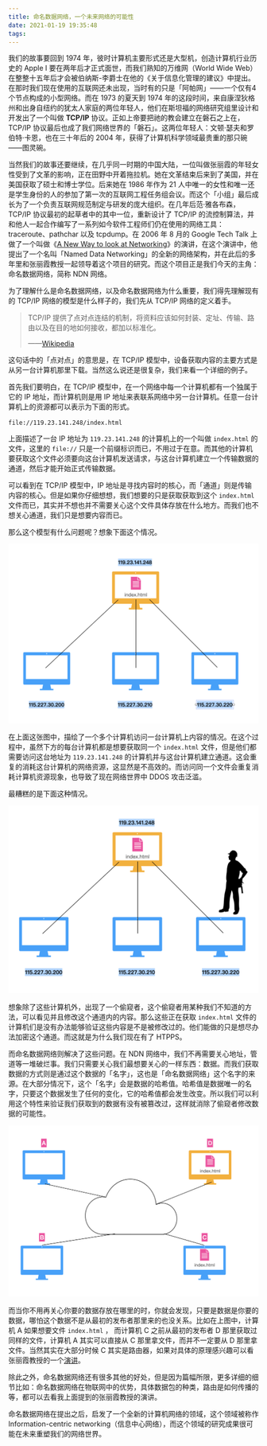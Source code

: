 ```yaml
---
title: 命名数据网络，一个未来网络的可能性
date: 2021-01-19 19:35:48
tags:
---
```


我们的故事要回到 1974 年，彼时计算机主要形式还是大型机，创造计算机行业历史的 Apple I 要在两年后才正式面世，而我们熟知的万维网（World Wide Web）在整整十五年后才会被伯纳斯-李爵士在他的《关于信息化管理的建议》中提出。在那时我们现在使用的互联网还未出现，当时有的只是「阿帕网」——一个仅有4个节点构成的小型网络。而在 1973 的夏天到 1974 年的这段时间，来自康涅狄格州和出身自纽约的犹太人家庭的两位年轻人，他们在斯坦福的网络研究组里设计和开发出了一个叫做 **TCP/IP** 协议。正如上帝要把祂的教会建立在磐石之上在，TCP/IP 协议最后也成了我们网络世界的「磐石」。这两位年轻人：文顿·瑟夫和罗伯特·卡恩，也在三十年后的 2004 年，获得了计算机科学领域最贵重的那只碗——图灵碗。

当然我们的故事还要继续，在几乎同一时期的中国大陆，一位叫做张丽霞的年轻女性受到了文革的影响，正在田野中开着拖拉机。她在文革结束后来到了美国，并在美国获取了硕士和博士学位。后来她在 1986 年作为 21 人中唯一的女性和唯一还是学生身份的人的参加了第一次的互联网工程任务组会议。而这个「小组」最后成长为了一个负责互联网规范制定与研发的庞大组织。在几年后范·雅各布森， TCP/IP 协议最初的起草者中的其中一位，重新设计了 TCP/IP 的流控制算法，并和他人一起合作编写了一系列如今软件工程师们仍在使用的网络工具：traceroute、pathchar 以及 tcpdump。在 2006 年 8 月的 Google Tech Talk 上做了一个叫做《[A New Way to look at Networking](https://www.youtube.com/watch?v=oCZMoY3q2uM)》的演讲，在这个演讲中，他提出了一个名叫「Named Data Networking」的全新的网络架构，并在此后的多年里和张丽霞教授一起领导着这个项目的研究。而这个项目正是我们今天的主角：命名数据网络，简称 NDN 网络。

为了理解什么是命名数据网络，以及命名数据网络为什么重要，我们得先理解现有的 TCP/IP 网络的模型是什么样子的，我们先从 TCP/IP 网络的定义着手。

> TCP/IP 提供了点对点连结的机制，将资料应该如何封装、定址、传输、路由以及在目的地如何接收，都加以标准化。
>
> ——[Wikipedia](https://zh.wikipedia.org/zh-hans/TCP/IP%E5%8D%8F%E8%AE%AE%E6%97%8F)

这句话中的「点对点」的意思是，在 TCP/IP 模型中，设备获取内容的主要方式是从另一台计算机那里下载。当然这么说还是很复杂，我们来看一个详细的例子。

首先我们要明白，在 TCP/IP 模型中，在一个网络中每一个计算机都有一个独属于它的 IP 地址，而计算机则是用 IP 地址来表联系网络中另一台计算机。任意一台计算机上的资源都可以表示为下面的形式。

```
file://119.23.141.248/index.html
```

上面描述了一台 IP 地址为 `119.23.141.248` 的计算机上的一个叫做 `index.html` 的文件，这里的 `file://` 只是一个前缀标识而已，不用过于在意。而其他的计算机要获取这个文件必须要向这台计算机发送请求，与这台计算机建立一个传输数据的通道，然后才能开始正式传输数据。

可以看到在 TCP/IP 模型中，IP 地址是寻找内容时的核心，而「通道」则是传输内容的核心。但是如果你仔细想想，我们想要的只是获取获取到这个 `index.html` 文件而已，其实并不想也并不需要关心这个文件具体存放在什么地方。而我们也不想关心通道，我们只是想要内容而已。

那么这个模型有什么问题呢？想象下面这个情况。

![多台计算机连接同一台计算机获取同一个资源文件](named-data-networking-a-feature-network/image-20210119184048547.png)

在上面这张图中，描绘了一个多个计算机访问一台计算机上内容的情况。在这个过程中，虽然下方的每台计算机都是想要获取同一个 `index.html` 文件，但是他们都需要访问这台地址为 `119.23.141.248` 的计算机并与这台计算机建立通道。这会重复的消耗这台计算机的网络资源，这显然是不高效的。而访问同一个文件会重复消耗计算机资源现象，也导致了现在网络世界中 DDOS 攻击泛滥。

最糟糕的是下面这种情况。

![偷窥者正在偷窥通道](named-data-networking-a-feature-network/image-20210119184128701.png)

想象除了这些计算机外，出现了一个偷窥者，这个偷窥者用某种我们不知道的方法，可以看见并且修改这个通道内的内容。那么这些正在获取 `index.html` 文件的计算机们是没有办法能够验证这些内容是不是被修改过的。他们能做的只是想尽办法加密这个通道。而这就是为什么我们现在有了 HTPPS。

而命名数据网络则解决了这些问题。在 NDN 网络中，我们不再需要关心地址，管道等一堆破烂事。我们只需要关心我们最想要关心的一样东西：数据。而我们获取数据的方式则是通过这个数据的「名字」，这也是「命名数据网络」这个名字的来源。在大部分情况下，这个「名字」会是数据的哈希值。哈希值是数据唯一的名字，只要这个数据发生了任何的变化，它的哈希值都会发生改变。所以我们可以利用这个特性来验证我们获取到的数据有没有被篡改过，这样就消除了偷窥者修改数据的可能性。

![命名数据网络的架构](named-data-networking-a-feature-network/image-20210119184605146.png)

而当你不用再关心你要的数据存放在哪里的时，你就会发现，只要是数据是你要的数据，哪怕这个数据不是从最初的发布者那里来的也没关系。比如在上图中，计算机 A 如果想要文件 `index.html` ， 而计算机 C 之前从最初的发布者 D 那里获取过同样的文件，计算机 A 其实可以直接从 C 那里拿文件，而并不一定要从 D 那里拿文件。当然其实在大部分时候 C 其实是路由器，如果对具体的原理感兴趣可以看张丽霞教授的一个[演讲](https://youtu.be/uoT7I4QlNEg)。

除此之外，命名数据网络还有很多其他的好处，但是因为篇幅所限，更多详细的细节比如：命名数据网络在物联网中的优势，具体数据包的种类，路由是如何传播的等，都可以去看我上面提到的张丽霞教授的演讲。

命名数据网络在提出之后，启发了一个全新的计算机网络的领域，这个领域被称作 Information-centric networking（信息中心网络），而这个领域的研究成果很可能在未来重塑我们的网络世界。